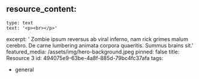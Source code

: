 resource_content:
  - 
    type: text
    text: '<p><br></p>'
excerpt: '    Zombie ipsum reversus ab viral inferno, nam rick grimes malum cerebro. De carne lumbering animata corpora quaeritis. Summus brains sit​​.'
featured_media: /assets/img/hero-background.jpeg
pinned: false
title: Resource 3
id: 494075e9-63be-4a8f-885d-79bc4fc37afa
tags:
  - general
